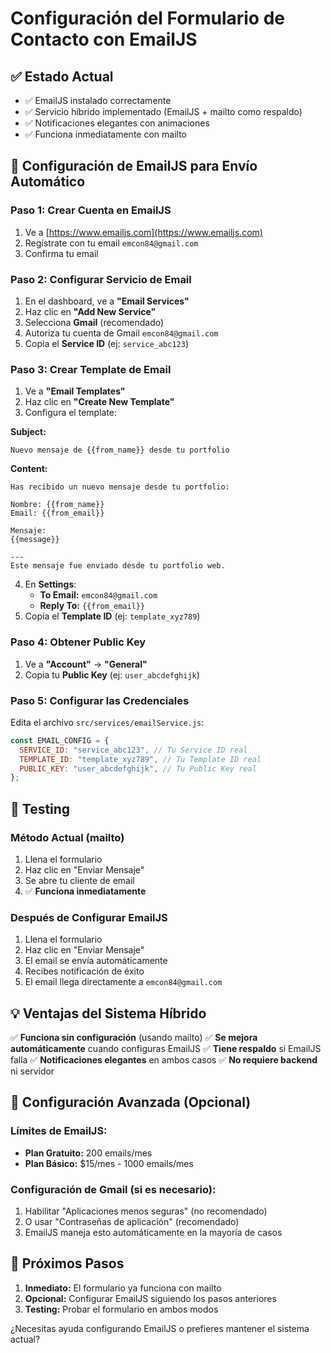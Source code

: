 # Configuración del Formulario de Contacto con EmailJS

## ✅ Estado Actual

- ✅ EmailJS instalado correctamente
- ✅ Servicio híbrido implementado (EmailJS + mailto como respaldo)
- ✅ Notificaciones elegantes con animaciones
- ✅ Funciona inmediatamente con mailto

## 🚀 Configuración de EmailJS para Envío Automático

### Paso 1: Crear Cuenta en EmailJS

1. Ve a [https://www.emailjs.com](https://www.emailjs.com)
2. Regístrate con tu email `emcon84@gmail.com`
3. Confirma tu email

### Paso 2: Configurar Servicio de Email

1. En el dashboard, ve a **"Email Services"**
2. Haz clic en **"Add New Service"**
3. Selecciona **Gmail** (recomendado)
4. Autoriza tu cuenta de Gmail `emcon84@gmail.com`
5. Copia el **Service ID** (ej: `service_abc123`)

### Paso 3: Crear Template de Email

1. Ve a **"Email Templates"**
2. Haz clic en **"Create New Template"**
3. Configura el template:

**Subject:**

```
Nuevo mensaje de {{from_name}} desde tu portfolio
```

**Content:**

```
Has recibido un nuevo mensaje desde tu portfolio:

Nombre: {{from_name}}
Email: {{from_email}}

Mensaje:
{{message}}

---
Este mensaje fue enviado desde tu portfolio web.
```

4. En **Settings**:
   - **To Email:** `emcon84@gmail.com`
   - **Reply To:** `{{from_email}}`
5. Copia el **Template ID** (ej: `template_xyz789`)

### Paso 4: Obtener Public Key

1. Ve a **"Account"** → **"General"**
2. Copia tu **Public Key** (ej: `user_abcdefghijk`)

### Paso 5: Configurar las Credenciales

Edita el archivo `src/services/emailService.js`:

```javascript
const EMAIL_CONFIG = {
  SERVICE_ID: "service_abc123", // Tu Service ID real
  TEMPLATE_ID: "template_xyz789", // Tu Template ID real
  PUBLIC_KEY: "user_abcdefghijk", // Tu Public Key real
};
```

## 🎯 Testing

### Método Actual (mailto)

1. Llena el formulario
2. Haz clic en "Enviar Mensaje"
3. Se abre tu cliente de email
4. ✅ **Funciona inmediatamente**

### Después de Configurar EmailJS

1. Llena el formulario
2. Haz clic en "Enviar Mensaje"
3. El email se envía automáticamente
4. Recibes notificación de éxito
5. El email llega directamente a `emcon84@gmail.com`

## 💡 Ventajas del Sistema Híbrido

✅ **Funciona sin configuración** (usando mailto)
✅ **Se mejora automáticamente** cuando configuras EmailJS
✅ **Tiene respaldo** si EmailJS falla
✅ **Notificaciones elegantes** en ambos casos
✅ **No requiere backend** ni servidor

## 🔧 Configuración Avanzada (Opcional)

### Límites de EmailJS:

- **Plan Gratuito:** 200 emails/mes
- **Plan Básico:** $15/mes - 1000 emails/mes

### Configuración de Gmail (si es necesario):

1. Habilitar "Aplicaciones menos seguras" (no recomendado)
2. O usar "Contraseñas de aplicación" (recomendado)
3. EmailJS maneja esto automáticamente en la mayoría de casos

## 🚀 Próximos Pasos

1. **Inmediato:** El formulario ya funciona con mailto
2. **Opcional:** Configurar EmailJS siguiendo los pasos anteriores
3. **Testing:** Probar el formulario en ambos modos

¿Necesitas ayuda configurando EmailJS o prefieres mantener el sistema actual?
